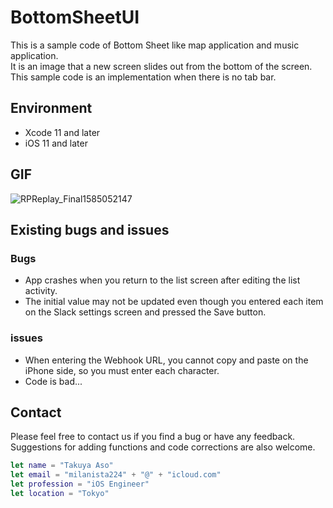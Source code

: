 # BottomSheetUI
This is a sample code of Bottom Sheet like map application and music application.  
It is an image that a new screen slides out from the bottom of the screen.  
This sample code is an implementation when there is no tab bar.

## Environment

* Xcode 11 and later
* iOS 11 and later

## GIF

![RPReplay_Final1585052147](https://user-images.githubusercontent.com/8732417/77426487-ee53e480-6e17-11ea-9322-8630f23f2344.gif)

## Existing bugs and issues

### Bugs
* App crashes when you return to the list screen after editing the list activity.
* The initial value may not be updated even though you entered each item on the Slack settings screen and pressed the Save button.

### issues

* When entering the Webhook URL, you cannot copy and paste on the iPhone side, so you must enter each character.
* Code is bad...

## Contact

Please feel free to contact us if you find a bug or have any feedback.  
Suggestions for adding functions and code corrections are also welcome.

```swift
let name = "Takuya Aso" 
let email = "milanista224" + "@" + "icloud.com"
let profession = "iOS Engineer"
let location = "Tokyo"
```
